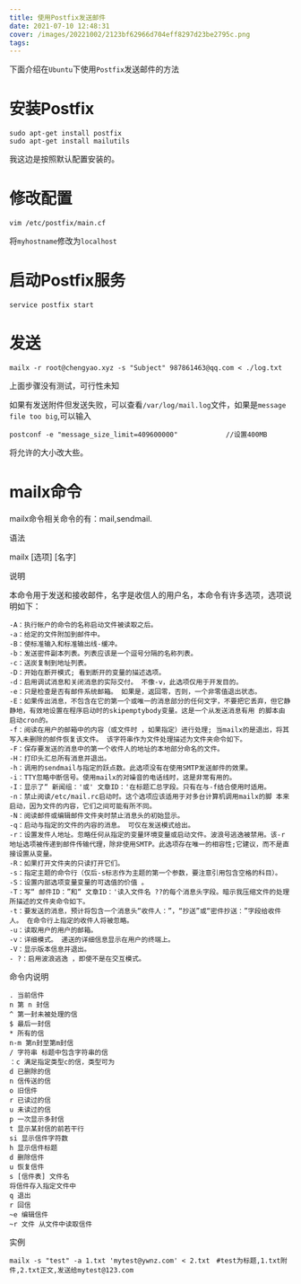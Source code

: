 ```yaml
---
title: 使用Postfix发送邮件
date: 2021-07-10 12:48:31
cover: /images/20221002/2123bf62966d704eff8297d23be2795c.png
tags:
---
```


下面介绍在`Ubuntu`下使用`Postfix`发送邮件的方法
# 安装Postfix
```
sudo apt-get install postfix 
sudo apt-get install mailutils
```

<!-- more -->

我这边是按照默认配置安装的。

# 修改配置
```shell
vim /etc/postfix/main.cf
```

将`myhostname`修改为`localhost`

# 启动Postfix服务
```
service postfix start
```

# 发送
```shell
mailx -r root@chengyao.xyz -s "Subject" 987861463@qq.com < ./log.txt
```

上面步骤没有测试，可行性未知


如果有发送附件但发送失败，可以查看`/var/log/mail.log`文件，如果是`message file too big`,可以输入
```shell
postconf -e "message_size_limit=409600000"            //设置400MB
```
将允许的大小改大些。


# mailx命令

mailx命令相关命令的有：mail,sendmail.

语法

mailx [选项] [名字]

说明

本命令用于发送和接收邮件，名字是收信人的用户名，本命令有许多选项，选项说明如下：
```
-A：执行帐户的命令的名称启动文件被读取之后。
-a：给定的文件附加到邮件中。
-B：使标准输入和标准输出线-缓冲。
-b：发送密件副本列表。列表应该是一个逗号分隔的名称列表。
-c：送炭复制到地址列表。
-D：开始在断开模式; 看到断开的变量的描述选项。
-d：启用调试消息和关闭消息的实际交付。 不像-v，此选项仅用于开发目的。
-e：只是检查是否有邮件系统邮箱。 如果是，返回零，否则，一个非零值退出状态。
-E：如果传出消息，不包含在它的第一个或唯一的消息部分的任何文字，不要把它丢弃，但它静静地，有效地设置在程序启动时的skipemptybody变量。这是一个从发送消息有用 的脚本由启动cron的。
-f：阅读在用户的邮箱中的内容（或文件时 ，如果指定）进行处理; 当mailx的是退出，将其写入未删除的邮件恢复该文件。 该字符串作为文件处理描述为文件夹命令如下。
-F：保存要发送的消息中的第一个收件人的地址的本地部分命名的文件。
-H：打印头汇总所有消息并退出。
-h：调用的sendmail与指定的跃点数。此选项没有在使用SMTP发送邮件的效果。
-i：TTY忽略中断信号。使用mailx的对噪音的电话线时，这是非常有用的。
-I：显示了“ 新闻组：'或' 文章ID：'在标题汇总字段。只有在与-f结合使用时适用。
-n：禁止阅读/etc/mail.rc启动时。这个选项应该适用于对多台计算机调用mailx的脚 本来启动，因为文件的内容，它们之间可能有所不同。
-N：阅读邮件或编辑邮件文件夹时禁止消息头的初始显示。
-q：启动与指定的文件的内容的消息。 可仅在发送模式给出。
-r：设置发件人地址。忽略任何从指定的变量环境变量或启动文件。波浪号逃逸被禁用。该-r地址选项被传递到邮件传输代理，除非使用SMTP。此选项存在唯一的相容性;它建议，而不是直接设置从变量。
-R：如果打开文件夹的只读打开它们。
-s：指定主题的命令行（仅后-s标志作为主题的第一个参数，要注意引用包含空格的科目）。
-S：设置内部选项变量变量的可选值的价值 。
-T：写“ 邮件ID：”和“ 文章ID：'读入文件名 ??的每个消息头字段。暗示我压缩文件的处理所描述的文件夹命令如下。
-t：要发送的消息，预计将包含一个消息头“收件人：”，“抄送”或“密件抄送：”字段给收件人。 在命令行上指定的收件人将被忽略。
-u：读取用户的用户的邮箱。
-v：详细模式。 递送的详细信息显示在用户的终端上。
-V：显示版本信息并退出。
- ?：启用波浪逃逸 ，即使不是在交互模式。
```
命令内说明
```
. 当前信件
n 第 n 封信
^ 第一封未被处理的信
$ 最后一封信
* 所有的信
n-m 第n封至第m封信
/ 字符串 标题中包含字符串的信
：c 满足指定类型c的信，类型可为
d 已删除的信
n 信传送的信
o 旧信件
r 已读过的信
u 未读过的信
p 一次显示多封信
t 显示某封信的前若干行
si 显示信件字符数
h 显示信件标题
d 删除信件
u 恢复信件
s [信件表] 文件名
将信件存入指定文件中
q 退出
r 回信
~e 编辑信件
~r 文件 从文件中读取信件
```
实例

```
mailx -s "test" -a 1.txt 'mytest@ywnz.com' < 2.txt　#test为标题,1.txt附 件,2.txt正文,发送给mytest@123.com
```